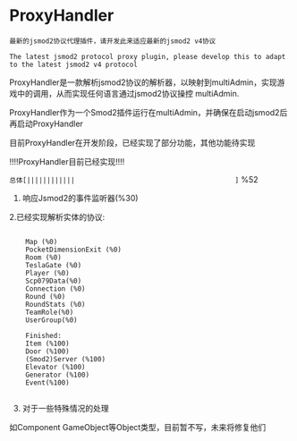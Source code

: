 # ProxyHandler

```
最新的jsmod2协议代理插件，请开发此来适应最新的jsmod2 v4协议

The latest jsmod2 protocol proxy plugin, please develop this to adapt to the latest jsmod2 v4 protocol
```

ProxyHandler是一款解析jsmod2协议的解析器，以映射到multiAdmin，实现游戏中的调用，从而实现任何语言通过jsmod2协议操控
multiAdmin.

ProxyHandler作为一个Smod2插件运行在multiAdmin，并确保在启动jsmod2后再启动ProxyHandler

目前ProxyHandler在开发阶段，已经实现了部分功能，其他功能待实现

!!!!ProxyHandler目前已经实现!!!!

`总体[||||||||||||                                        ]` %52

1. 响应Jsmod2的事件监听器(%30)

2.已经实现解析实体的协议:
```
    
    Map (%0)
    PocketDimensionExit (%0)
    Room (%0)
    TeslaGate (%0)
    Player (%0)
    Scp079Data(%0)
    Connection (%0)
    Round (%0)
    RoundStats (%0)
    TeamRole(%0)
    UserGroup(%0)
    
    Finished:
    Item (%100)
    Door (%100)
    (Smod2)Server (%100)
    Elevator (%100)
    Generator (%100)
    Event(%100)
    
``` 
3. 对于一些特殊情况的处理

如Component GameObject等Object类型，目前暂不写，未来将修复他们
    
